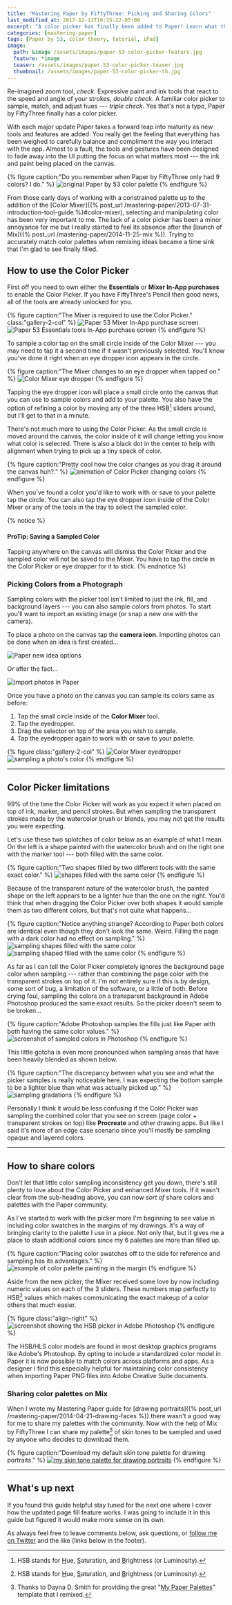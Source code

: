 ```yaml
---
title: "Mastering Paper by FiftyThree: Picking and Sharing Colors"
last_modified_at: 2017-12-13T16:15:22-05:00
excerpt: "A color picker has finally been added to Paper! Learn what the new tool does and how to use it."
categories: [mastering-paper]
tags: [Paper by 53, color theory, tutorial, iPad]
image:
  path: &image /assets/images/paper-53-color-picker-feature.jpg
  feature: *image
  teaser: /assets/images/paper-53-color-picker-teaser.jpg
  thumbnail: /assets/images/paper-53-color-picker-th.jpg
---
```


Re-imagined zoom tool, *check*. Expressive paint and ink tools that react to the speed and angle of your strokes, *double check*. A familiar color picker to sample, match, and adjust hues --- *triple check*. Yes that's not a typo, Paper by FiftyThree finally has a color picker.

With each major update Paper takes a forward leap into maturity as new tools and features are added. You really get the feeling that everything has been weighed to carefully balance and compliment the way you interact with the app. Almost to a fault, the tools and gestures have been designed to fade away into the UI putting the focus on what matters most --- the ink and paint being placed on the canvas.

{% figure caption:"Do you remember when Paper by FiftyThree only had 9 colors? I do." %}
![original Paper by 53 color palette](/assets/images/paper-53-original-9-colors.png)
{% endfigure %}

From those early days of working with a constrained palette up to the addition of the [Color Mixer]({% post_url /mastering-paper/2013-07-31-introduction-tool-guide %}#color-mixer), selecting and manipulating color has been very important to me. The lack of a color picker has been a minor annoyance for me but I really started to feel its absence after the [launch of Mix]({% post_url /mastering-paper/2014-11-25-mix %}). Trying to accurately match color palettes when remixing ideas became a time sink that I'm glad to see finally filled.

## How to use the Color Picker

First off you need to own either the **Essentials** or **Mixer In-App purchases** to enable the Color Picker. If you have FiftyThree's Pencil then good news, all of the tools are already unlocked for you.

{% figure caption:"The Mixer is required to use the Color Picker." class:"gallery-2-col" %}
![Paper 53 Mixer In-App purchase screen](/assets/images/paper-53-mixer-iap.png)
![Paper 53 Essentials tools In-App purchase screen](/assets/images/paper-53-essentials-iap.png)
{% endfigure %}

To sample a color tap on the small circle inside of the Color Mixer --- you may need to tap it a second time if it wasn't previously selected. You'll know you've done it right when an eye dropper icon appears in the circle.

{% figure caption:"The Mixer changes to an eye dropper when tapped on." %}
![Color Mixer eye dropper](/assets/images/paper-53-mixer-eye-dropper.jpg)
{% endfigure %}

Tapping the eye dropper icon will place a small circle onto the canvas that you can use to sample colors and add to your palette. You also have the option of refining a color by moving any of the three HSB[^hsb] sliders around, but I'll get to that in a minute.

[^hsb]: HSB stands for <u>H</u>ue, <u>S</u>aturation, and <u>B</u>rightness (or Luminosity).

There's not much more to using the Color Picker. As the small circle is moved around the canvas, the color inside of it will change letting you know what color is selected. There is also a black dot in the center to help with alignment when trying to pick up a tiny speck of color.

{% figure caption:"Pretty cool how the color changes as you drag it around the canvas huh?." %}
![animation of Color Picker changing colors](/assets/images/paper-53-color-picker.gif)
{% endfigure %}

When you've found a color you'd like to work with or save to your palette tap the circle. You can also tap the eye dropper icon inside of the Color Mixer or any of the tools in the tray to select the sampled color.

{% notice %}
#### ProTip: Saving a Sampled Color

Tapping anywhere on the canvas will dismiss the Color Picker and the sampled color will not be saved to the Mixer. You have to tap the circle in the Color Picker or eye dropper for it to stick.
{% endnotice %}

### Picking Colors from a Photograph

Sampling colors with the picker tool isn't limited to just the ink, fill, and background layers --- you can also sample colors from photos. To start you'll want to import an existing image (or snap a new one with the camera).

To place a photo on the canvas tap the **camera icon**. Importing photos can be done when an idea is first created...

![Paper new idea options](/assets/images/paper-53-color-new-idea.jpg)

Or after the fact...

![import photos in Paper](/assets/images/paper-53-color-photo-import-button.jpg)

Once you have a photo on the canvas you can sample its colors same as before:

1. Tap the small circle inside of the **Color Mixer** tool.
2. Tap the eyedropper.
3. Drag the selector on top of the area you wish to sample.
4. Tap the eyedropper again to work with or save to your palette.

{% figure class:"gallery-2-col" %}
![Color Mixer eyedropper](/assets/images/paper-53-color-photo-sample-1.jpg)
![sampling a photo's color](/assets/images/paper-53-color-photo-sample-2.jpg)
{% endfigure %}

---

## Color Picker limitations

99% of the time the Color Picker will work as you expect it when placed on top of ink, marker, and pencil strokes. But when sampling the transparent strokes made by the watercolor brush or blends, you may not get the results you were expecting.

Let's use these two splotches of color below as an example of what I mean. On the left is a shape painted with the watercolor brush and on the right one with the marker tool --- both filled with the same color.

{% figure caption:"Two shapes filled by two different tools with the same exact color." %}
![shapes filled with the same color](/assets/images/paper-53-sampled-colors-1.jpg)
{% endfigure %}

Because of the transparent nature of the watercolor brush, the painted shape on the left appears to be a lighter hue than the one on the right. You'd think that when dragging the Color Picker over both shapes it would sample them as two different colors, but that's not quite what happens...

{% figure caption:"Notice anything strange? According to Paper both colors are identical even though they don't look the same. Weird. Filling the page with a dark color had no effect on sampling." %}
![sampling shapes filled with the same color](/assets/images/paper-53-sampled-colors-2.jpg)
![sampling shaped filled with the same color](/assets/images/paper-53-sampled-colors-3.jpg)
{% endfigure %}

As far as I can tell the Color Picker completely ignores the background page color when sampling --- rather than combining the page color with the transparent strokes on top of it. I'm not entirely sure if this is by design, some sort of bug, a limitation of the software, or a little of both. Before crying foul, sampling the colors on a transparent background in Adobe Photoshop produced the same exact results. So the picker doesn't seem to be broken...

{% figure caption:"Adobe Photoshop samples the fills just like Paper with both having the same color values." %}
![screenshot of sampled colors in Photoshop](/assets/images/paper-53-sampled-colors-4.jpg)
{% endfigure %}

This little gotcha is even more pronounced when sampling areas that have been heavily blended as shown below.

{% figure caption:"The discrepancy between what you see and what the picker samples is really noticeable here. I was expecting the bottom sample to be a lighter blue than what was actually picked up." %}
![sampling gradations](/assets/images/paper-53-sampled-colors-5.jpg)
{% endfigure %}

Personally I think it would be less confusing if the Color Picker was sampling the combined color that you see on screen (page color + transparent strokes on top) like **Procreate** and other drawing apps. But like I said it's more of an edge case scenario since you'll mostly be sampling opaque and layered colors.

---

## How to share colors

Don't let that little color sampling inconsistency get you down, there's still plenty to love about the Color Picker and enhanced Mixer tools. If it wasn't clear from the sub-heading above, you can now *sort of* share colors and palettes with the Paper community. 

As I've started to work with the picker more I'm beginning to see value in including color swatches in the margins of my drawings. It's a way of bringing clarity to the palette I use in a piece. Not only that, but it gives me a place to stash additional colors since my 6 palettes are more than filled up.

{% figure caption:"Placing color swatches off to the side for reference and sampling has its advantages." %}
![example of color palette painting in the margin](/assets/images/paper-53-color-picker-swatches.jpg)
{% endfigure %}

Aside from the new picker, the Mixer received some love by now including numeric values on each of the 3 sliders. These numbers map perfectly to HSB[^hsb] values which makes communicating the exact makeup of a color others that much easier.

{% figure class:"align-right" %}
![screenshot showing the HSB picker in Adobe Photoshop](/assets/images/photoshop-hsb.jpg)
{% endfigure %}

The HSB/HLS color models are found in most desktop graphics programs like Adobe's Photoshop. By opting to include a standardized color model in Paper it is now possible to match colors across platforms and apps. As a designer I find this especially helpful for maintaining color consistency when importing Paper PNG files into Adobe Creative Suite documents.

### Sharing color palettes on Mix

When I wrote my Mastering Paper guide for [drawing portraits]({% post_url /mastering-paper/2014-04-21-drawing-faces %}) there wasn't a good way for me to share my palettes with the community. Now with the help of Mix by FiftyThree I can share my palette[^paper-palette-template] of skin tones to be sampled and used by anyone who decides to download them. 

[^paper-palette-template]: Thanks to Dayna D. Smith for providing the great "[My Paper Palettes](https://mix.fiftythree.com/200794-Danya-D-Smith/1299445)" template that I remixed.

{% figure caption:"Download my default skin tone palette for drawing portraits." %}
[![my skin tone palette for drawing portraits](/assets/images/paper-53-skin-palette.jpg)](https://mix.fiftythree.com/11098-Michael-Rose/1376457)
{% endfigure %}

---

## What's up next

If you found this guide helpful stay tuned for the next one where I cover how the updated page fill feature works. I was going to include it in this guide but figured it would make more sense on its own.

As always feel free to leave comments below, ask questions, or [follow me on Twitter](https://twitter.com/mmistakes) and the like (links below in the footer).
